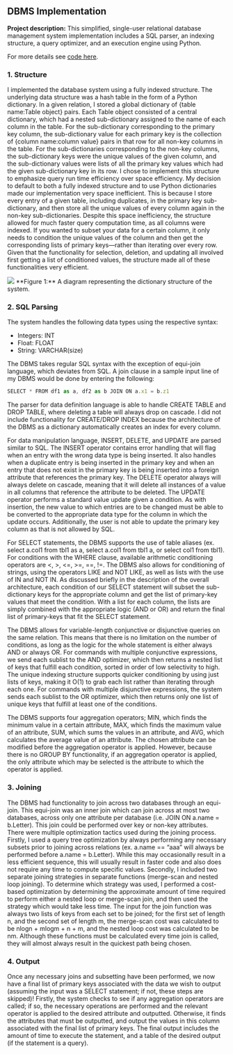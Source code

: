 ## DBMS Implementation

**Project description:** This simplified, single-user relational database management system implementation includes a SQL parser, an indexing structure, a query optimizer, and an execution engine using Python.

For more details see [code here](https://guides.github.com/features/mastering-markdown/).

### 1. Structure

I implemented the database system using a fully indexed structure. The underlying data structure was a hash table in the form of a Python dictionary. 
In a given relation, I stored a global dictionary of {table name:Table object} pairs. Each Table object consisted of a central dictionary, which had a nested sub-dictionary assigned to the name of each column in the table. For the sub-dictionary corresponding to the primary key column, the sub-dictionary value for each primary key is the collection of {column name:column value} pairs in that row for all non-key columns in the table. For the sub-dictionaries corresponding to the non-key columns, the sub-dictionary keys were the unique values of the given column, and the sub-dictionary values were lists of all the primary key values which had the given sub-dictionary key in its row.
I chose to implement this structure to emphasize query run time efficiency over space efficiency. My decision to default to both a fully indexed structure and to use Python dictionaries made our implementation very space inefficient. This is because I store every entry of a given table, including duplicates, in the primary key sub-dictionary, and then store all the unique values of every column again in the non-key sub-dictionaries. 
Despite this space inefficiency, the structure allowed for much faster query computation time, as all columns were indexed. If you wanted to subset your data for a certain column, it only needs to condition the unique values of the column and then get the corresponding lists of primary keys—rather than iterating over every row. Given that the functionality for selection, deletion, and updating all involved first getting a list of conditioned values, the structure made all of these functionalities very efficient.

<img src="images/tablestructure.jpeg?raw=true"/>
**Figure 1:** A diagram representing the dictionary structure of the system.

### 2. SQL Parsing

The system handles the following data types using the respective syntax:
  - Integers: INT
  - Float: FLOAT
  - String: VARCHAR(size)

The DBMS takes regular SQL syntax with the exception of equi-join language, which deviates from SQL. A join clause in a sample input line of my DBMS would be done by entering the following:

```javascript
SELECT * FROM df1 as a, df2 as b JOIN ON a.x1 = b.z1
```

The parser for data definition language is able to handle CREATE TABLE and DROP TABLE, where deleting a table will always drop on cascade. I did not include functionality for CREATE/DROP INDEX because the architecture of the DBMS as a dictionary automatically creates an index for every column. 

For data manipulation language, INSERT, DELETE, and UPDATE are parsed similar to SQL. The INSERT operator contains error handling that will flag when an entry with the wrong data type is being inserted. It also handles when a duplicate entry is being inserted in the primary key and when an entry that does not exist in the primary key is being inserted into a foreign attribute that references the primary key. 
The DELETE operator always will always delete on cascade, meaning that it will delete all instances of a value in all columns that reference the attribute to be deleted.
The UPDATE operator performs a standard value update given a condition. As with insertion, the new value to which entries are to be changed must be able to be converted to the appropriate data type for the column in which the update occurs. Additionally, the user is not able to update the primary key column as that is not allowed by SQL.

For SELECT statements, the DBMS supports the use of table aliases (ex. select a.col1 from tbl1 as a, select a.col1 from tbl1 a, or select col1 from tbl1). For conditions with the WHERE clause, available arithmetic conditioning operators are <, >, <=, >=,  ==, !=. The DBMS also allows for conditioning of strings, using the operators LIKE and NOT LIKE, as well as lists with the use of IN and NOT IN.
As discussed briefly in the description of the overall architecture, each condition of our SELECT statement will subset the sub-dictionary keys for the appropriate column and get the list of primary-key values that meet the condition. With a list for each column, the lists are simply combined with the appropriate logic (AND or OR) and return the final list of primary-keys that fit the SELECT statement.

The DBMS allows for variable-length conjunctive or disjunctive queries on the same relation. This means that there is no limitation on the number of conditions, as long as the logic for the whole statement is either always AND or always OR. For commands with multiple conjunctive expressions, we send each sublist to the AND optimizer, which then returns a nested list of keys that fulfill each condition, sorted in order of low selectivity to high. The unique indexing structure supports quicker conditioning by using just lists of keys, making it O(1) to grab each list rather than iterating through each one. For commands with multiple disjunctive expressions, the system sends each sublist to the OR optimizer, which then returns only one list of unique keys that fulfill at least one of the conditions.

The DBMS supports four aggregation operators; MIN, which finds the minimum value in a certain attribute, MAX, which finds the maximum value of an attribute, SUM, which sums the values in an attribute, and AVG, which calculates the average value of an attribute. The chosen attribute can be modified before the aggregation operator is applied. However, because there is no GROUP BY functionality, if an aggregation operator is applied, the only attribute which may be selected is the attribute to which the operator is applied. 

### 3. Joining

The DBMS had functionality to join across two databases through an equi-join. This equi-join was an inner join which can join across at most two databases, across only one attribute per database (i.e. JOIN ON a.name = b.Letter). This join could be performed over key or non-key attributes.
There were multiple optimization tactics used during the joining process. Firstly, I used a query tree optimization by always performing any necessary subsets prior to joining across relations (ex. a.name == “aaa” will always be performed before a.name = b.Letter). While this may occasionally result in a less efficient sequence, this will usually result in faster code and also does not require any time to compute specific values. Secondly, I included two separate joining strategies in separate functions (merge-scan and nested loop joining). To determine which strategy was used, I performed a cost-based optimization by determining the approximate amount of time required to perform either a nested loop or merge-scan join, and then used the strategy which would take less time. The input for the join function was always two lists of keys from each set to be joined; for the first set of length n, and the second set of length m, the merge-scan cost was calculated to be nlogn + mlogm + n + m, and the nested loop cost was calculated to be nm. Although these functions must be calculated every time join is called, they will almost always result in the quickest path being chosen.


### 4. Output

Once any necessary joins and subsetting have been performed, we now have a final list of primary keys associated with the data we wish to output (assuming the input was a SELECT statement; if not, these steps are skipped)! Firstly, the system checks to see if any aggregation operators are called; if so, the necessary operations are performed and the relevant operator is applied to the desired attribute and outputted. Otherwise, it finds the attributes that must be outputted, and output the values in this column associated with the final list of primary keys. The final output includes the amount of time to execute the statement, and a table of the desired output (if the statement is a query).
